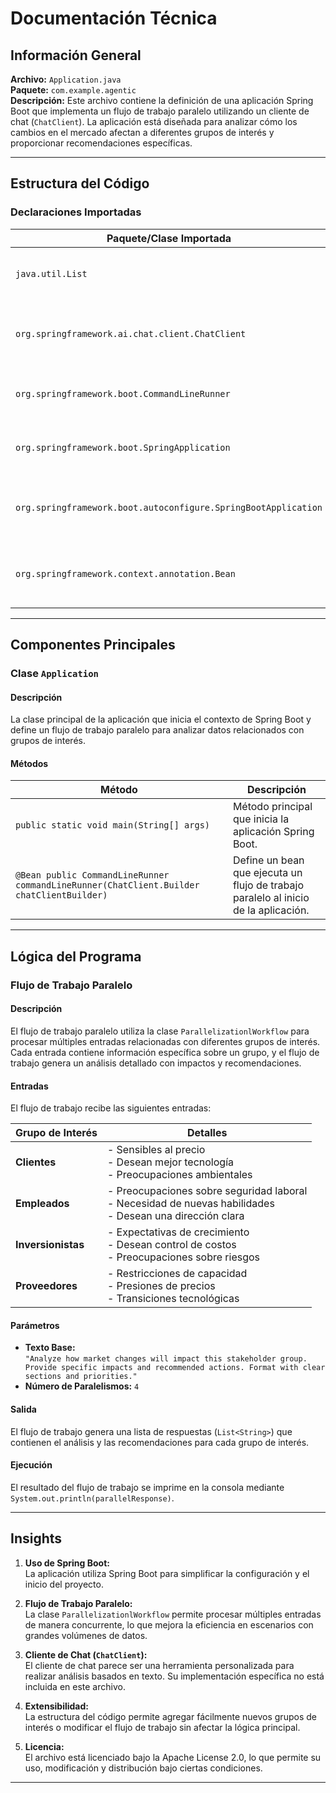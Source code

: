# Documentación Técnica

## Información General

**Archivo:** `Application.java`  
**Paquete:** `com.example.agentic`  
**Descripción:** Este archivo contiene la definición de una aplicación Spring Boot que implementa un flujo de trabajo paralelo utilizando un cliente de chat (`ChatClient`). La aplicación está diseñada para analizar cómo los cambios en el mercado afectan a diferentes grupos de interés y proporcionar recomendaciones específicas.

---

## Estructura del Código

### Declaraciones Importadas

| Paquete/Clase Importada                  | Descripción                                                                 |
|------------------------------------------|-----------------------------------------------------------------------------|
| `java.util.List`                         | Proporciona la estructura de datos para manejar listas.                    |
| `org.springframework.ai.chat.client.ChatClient` | Cliente de chat utilizado para realizar operaciones de análisis.           |
| `org.springframework.boot.CommandLineRunner` | Interfaz para ejecutar lógica al inicio de la aplicación.                  |
| `org.springframework.boot.SpringApplication` | Clase principal para iniciar la aplicación Spring Boot.                    |
| `org.springframework.boot.autoconfigure.SpringBootApplication` | Anotación para configurar automáticamente la aplicación Spring Boot.       |
| `org.springframework.context.annotation.Bean` | Anotación para definir un bean gestionado por el contenedor de Spring.     |

---

## Componentes Principales

### Clase `Application`

#### Descripción
La clase principal de la aplicación que inicia el contexto de Spring Boot y define un flujo de trabajo paralelo para analizar datos relacionados con grupos de interés.

#### Métodos

| Método                                   | Descripción                                                                 |
|------------------------------------------|-----------------------------------------------------------------------------|
| `public static void main(String[] args)` | Método principal que inicia la aplicación Spring Boot.                     |
| `@Bean public CommandLineRunner commandLineRunner(ChatClient.Builder chatClientBuilder)` | Define un bean que ejecuta un flujo de trabajo paralelo al inicio de la aplicación. |

---

## Lógica del Programa

### Flujo de Trabajo Paralelo

#### Descripción
El flujo de trabajo paralelo utiliza la clase `ParallelizationlWorkflow` para procesar múltiples entradas relacionadas con diferentes grupos de interés. Cada entrada contiene información específica sobre un grupo, y el flujo de trabajo genera un análisis detallado con impactos y recomendaciones.

#### Entradas
El flujo de trabajo recibe las siguientes entradas:

| Grupo de Interés | Detalles                                                                 |
|-------------------|-------------------------------------------------------------------------|
| **Clientes**      | - Sensibles al precio<br>- Desean mejor tecnología<br>- Preocupaciones ambientales |
| **Empleados**     | - Preocupaciones sobre seguridad laboral<br>- Necesidad de nuevas habilidades<br>- Desean una dirección clara |
| **Inversionistas**| - Expectativas de crecimiento<br>- Desean control de costos<br>- Preocupaciones sobre riesgos |
| **Proveedores**   | - Restricciones de capacidad<br>- Presiones de precios<br>- Transiciones tecnológicas |

#### Parámetros
- **Texto Base:**  
  `"Analyze how market changes will impact this stakeholder group. Provide specific impacts and recommended actions. Format with clear sections and priorities."`
- **Número de Paralelismos:** `4`

#### Salida
El flujo de trabajo genera una lista de respuestas (`List<String>`) que contienen el análisis y las recomendaciones para cada grupo de interés.

#### Ejecución
El resultado del flujo de trabajo se imprime en la consola mediante `System.out.println(parallelResponse)`.

---

## Insights

1. **Uso de Spring Boot:**  
   La aplicación utiliza Spring Boot para simplificar la configuración y el inicio del proyecto.

2. **Flujo de Trabajo Paralelo:**  
   La clase `ParallelizationlWorkflow` permite procesar múltiples entradas de manera concurrente, lo que mejora la eficiencia en escenarios con grandes volúmenes de datos.

3. **Cliente de Chat (`ChatClient`):**  
   El cliente de chat parece ser una herramienta personalizada para realizar análisis basados en texto. Su implementación específica no está incluida en este archivo.

4. **Extensibilidad:**  
   La estructura del código permite agregar fácilmente nuevos grupos de interés o modificar el flujo de trabajo sin afectar la lógica principal.

5. **Licencia:**  
   El archivo está licenciado bajo la Apache License 2.0, lo que permite su uso, modificación y distribución bajo ciertas condiciones.

---

